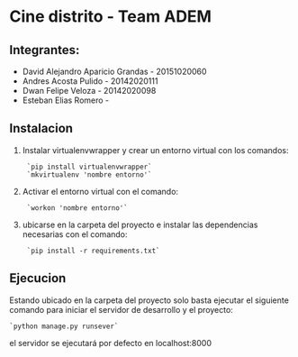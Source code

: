 # Cine distrito - Team ADEM
## Integrantes:
+ David Alejandro Aparicio Grandas - 20151020060
+ Andres Acosta Pulido - 20142020111
+ Dwan Felipe Veloza - 20142020098
+ Esteban Elias Romero - 

## Instalacion
1. Instalar virtualenvwrapper y crear un entorno virtual con los comandos: 

        `pip install virtualenvwrapper`
        `mkvirtualenv 'nombre entorno'`

2. Activar el entorno virtual con el comando:

        `workon 'nombre entorno'`

3. ubicarse en la carpeta del proyecto e instalar las dependencias necesarias con el comando:

        `pip install -r requirements.txt`


## Ejecucion
Estando ubicado en la carpeta del proyecto solo basta ejecutar el siguiente comando para iniciar el servidor de desarrollo y el proyecto:

    `python manage.py runsever`

el servidor se ejecutará por defecto en localhost:8000

